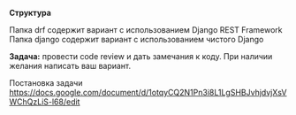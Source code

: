 **Структура**

Папка drf содержит вариант с использованием Django REST Framework
Папка django содержит вариант с использованием чистого Django


**Задача:** провести code review и дать замечания к коду. При наличии желания написать ваш вариант. 

Постановка задачи
https://docs.google.com/document/d/1otqyCQ2N1Pn3i8L1LgSHBJvhjdvjXsVWChQzLiS-l68/edit
